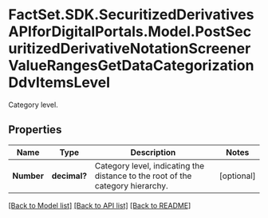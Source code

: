 # FactSet.SDK.SecuritizedDerivativesAPIforDigitalPortals.Model.PostSecuritizedDerivativeNotationScreenerValueRangesGetDataCategorizationDdvItemsLevel
Category level.

## Properties

Name | Type | Description | Notes
------------ | ------------- | ------------- | -------------
**Number** | **decimal?** | Category level, indicating the distance to the root of the category hierarchy. | [optional] 

[[Back to Model list]](../README.md#documentation-for-models) [[Back to API list]](../README.md#documentation-for-api-endpoints) [[Back to README]](../README.md)

